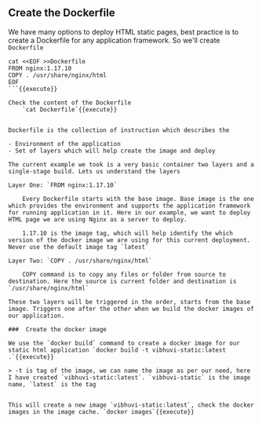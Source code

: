 
## Create the Dockerfile

We have many options to deploy HTML static pages, best practice is to create a Dockerfile for any application framework. So we'll create `Dockerfile` 

```
cat <<EOF >>Dockerfile
FROM nginx:1.17.10
COPY . /usr/share/nginx/html
EOF
```{{execute}}

Check the content of the Dockerfile
    `cat Dockerfile`{{execute}}


Dockerfile is the collection of instruction which describes the 

- Environment of the application 
- Set of layers which will help create the image and deploy

The current example we took is a very basic container two layers and a single-stage build. Lets us understand the layers

Layer One: `FROM nginx:1.17.10`

    Every Dockerfile starts with the base image. Base image is the one which provides the environment and supports the application framework for running application in it. Here in our example, we want to deploy HTML page we are using Nginx as a server to deploy.

    1.17.10 is the image tag, which will help identify the which version of the docker image we are using for this current deployment. Never use the default image tag `latest`

Layer Two: `COPY . /usr/share/nginx/html`

    COPY command is to copy any files or folder from source to destination. Here the source is current folder and destination is `/usr/share/nginx/html`

These two layers will be triggered in the order, starts from the base image. Triggers one after the other when we build the docker images of our application.

###  Create the docker image

We use the `docker build` command to create a docker image for our static html application `docker build -t vibhuvi-static:latest .`{{execute}} 

> -t is tag of the image, we can name the image as per our need, here I have created `vibhuvi-static:latest`. `vibhuvi-static` is the image name, `latest` is the tag


This will create a new image `vibhuvi-static:latest`, check the docker images in the image cache. `docker images`{{execute}}
